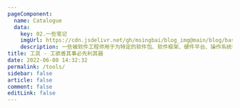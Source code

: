 ```yaml
---
pageComponent:
  name: Catalogue
  data:
    key: 02.一些笔记
    imgUrl: https://cdn.jsdelivr.net/gh/msingbai/blog_img@main/blog/basic/tools.png
    description: 一些被软件工程师用于为特定的软件包、软件框架、硬件平台、操作系统等建立应用软件的特殊软件
title: 工具 - 工欲善其事必先利其器
date: 2022-06-08 14:32:32
permalink: /tools/
sidebar: false
article: false
comment: false
editLink: false
---
```

